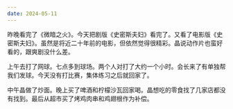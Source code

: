 ```yaml
---
date: 2024-05-11
---
```

昨晚看完了《微暗之火》。今天把剧版《史密斯夫妇》看完了。又看了电影版《史密斯夫妇》。虽然是将近二十年前的电影，但依然觉得很精彩。晶说动作片也蛮好看的，跟爽剧没什么差。

上午去打了网球。七点多到球场。两个人对打了大约一个小时。会长来了有单独帮我们发球。今天没有打比赛，集体练习之后就回家了。

中午晶做了炒面。晚上买了啤酒和柠檬沙瓦回家喝。晶想吃的零食找了几家店都没有找到。最后从超市买了烤鸡肉串和鸡翅根作为补偿。
